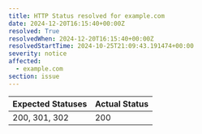 ```yaml
---
title: HTTP Status resolved for example.com
date: 2024-12-20T16:15:40+00:00Z
resolved: True
resolvedWhen: 2024-12-20T16:15:40+00:00Z
resolvedStartTime: 2024-10-25T21:09:43.191474+00:00
severity: notice
affected:
  - example.com
section: issue
---
```


| Expected Statuses | Actual Status  |
|-------------------|----------------|
| 200, 301, 302 | 200 |
